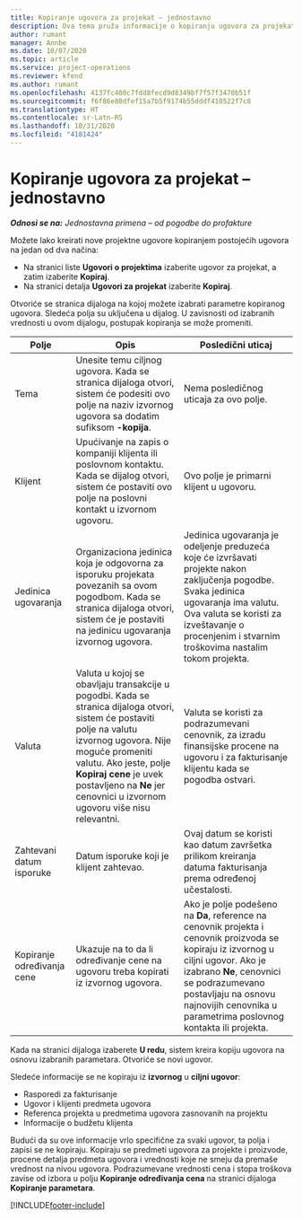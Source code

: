 ```yaml
---
title: Kopiranje ugovora za projekat – jednostavno
description: Ova tema pruža informacije o kopiranju ugovora za projekat u usluzi Project Operations.
author: rumant
manager: Annbe
ms.date: 10/07/2020
ms.topic: article
ms.service: project-operations
ms.reviewer: kfend
ms.author: rumant
ms.openlocfilehash: 4137fc400c7fdd8fecd9d8349bf7f57f3470b51f
ms.sourcegitcommit: f6f86e80dfef15a7b5f9174b55dddf410522f7c8
ms.translationtype: HT
ms.contentlocale: sr-Latn-RS
ms.lasthandoff: 10/31/2020
ms.locfileid: "4181424"
---
```

# <a name="copy-project-contracts---lite"></a>Kopiranje ugovora za projekat – jednostavno

_**Odnosi se na:** Jednostavna primena – od pogodbe do profakture_

Možete lako kreirati nove projektne ugovore kopiranjem postojećih ugovora na jedan od dva načina: 

  - Na stranici liste **Ugovori o projektima** izaberite ugovor za projekat, a zatim izaberite **Kopiraj**.
  - Na stranici detalja **Ugovori za projekat** izaberite **Kopiraj**.

Otvoriće se stranica dijaloga na kojoj možete izabrati parametre kopiranog ugovora. Sledeća polja su uključena u dijalog. U zavisnosti od izabranih vrednosti u ovom dijalogu, postupak kopiranja se može promeniti.

| **Polje** | **Opis** | **Posledični uticaj** |
| --- | --- | --- |
| Tema | Unesite temu ciljnog ugovora. Kada se stranica dijaloga otvori, sistem će podesiti ovo polje na naziv izvornog ugovora sa dodatim sufiksom **-kopija**. | Nema posledičnog uticaja za ovo polje. |
| Klijent | Upućivanje na zapis o kompaniji klijenta ili poslovnom kontaktu. Kada se dijalog otvori, sistem će postaviti ovo polje na poslovni kontakt u izvornom ugovoru. | Ovo polje je primarni klijent u ugovoru. |
| Jedinica ugovaranja | Organizaciona jedinica koja je odgovorna za isporuku projekata povezanih sa ovom pogodbom. Kada se stranica dijaloga otvori, sistem će je postaviti na jedinicu ugovaranja izvornog ugovora. | Jedinica ugovaranja je odeljenje preduzeća koje će izvršavati projekte nakon zaključenja pogodbe. Svaka jedinica ugovaranja ima valutu. Ova valuta se koristi za izveštavanje o procenjenim i stvarnim troškovima nastalim tokom projekta. |
| Valuta | Valuta u kojoj se obavljaju transakcije u pogodbi. Kada se stranica dijaloga otvori, sistem će postaviti polje na valutu izvornog ugovora. Nije moguće promeniti valutu. Ako jeste, polje **Kopiraj cene** je uvek postavljeno na **Ne** jer cenovnici u izvornom ugovoru više nisu relevantni. | Valuta se koristi za podrazumevani cenovnik, za izradu finansijske procene na ugovoru i za fakturisanje klijentu kada se pogodba ostvari. |
| Zahtevani datum isporuke | Datum isporuke koji je klijent zahtevao. | Ovaj datum se koristi kao datum završetka prilikom kreiranja datuma fakturisanja prema određenoj učestalosti. |
| Kopiranje određivanja cene | Ukazuje na to da li određivanje cene na ugovoru treba kopirati iz izvornog ugovora. | Ako je polje podešeno na **Da**, reference na cenovnik projekta i cenovnik proizvoda se kopiraju iz izvornog u ciljni ugovor. Ako je izabrano **Ne**, cenovnici se podrazumevano postavljaju na osnovu najnovijih cenovnika u parametrima poslovnog kontakta ili projekta. |

Kada na stranici dijaloga izaberete **U redu**, sistem kreira kopiju ugovora na osnovu izabranih parametara. Otvoriće se novi ugovor.

Sledeće informacije se ne kopiraju iz **izvornog** u **ciljni ugovor**:

  - Rasporedi za fakturisanje
  - Ugovor i klijenti predmeta ugovora
  - Referenca projekta u predmetima ugovora zasnovanih na projektu
  - Informacije o budžetu klijenta

Budući da su ove informacije vrlo specifične za svaki ugovor, ta polja i zapisi se ne kopiraju. Kopiraju se predmeti ugovora za projekte i proizvode, procene detalja predmeta ugovora i vrednosti koje ne smeju da premaše vrednost na nivou ugovora. Podrazumevane vrednosti cena i stopa troškova zavise od izbora u polju **Kopiranje određivanja cena** na stranici dijaloga **Kopiranje parametara**.


[!INCLUDE[footer-include](../../includes/footer-banner.md)]